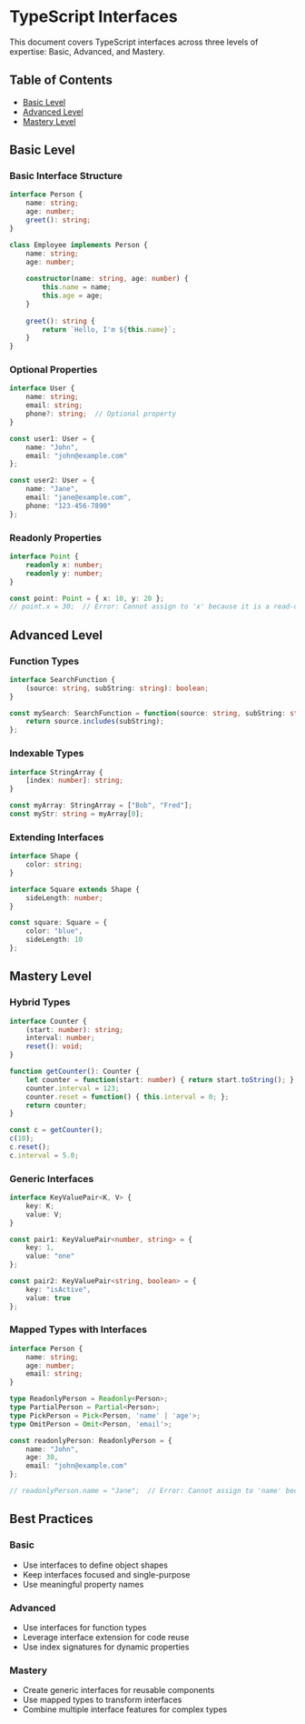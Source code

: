 # TypeScript Interfaces

This document covers TypeScript interfaces across three levels of expertise: Basic, Advanced, and Mastery.

## Table of Contents
- [Basic Level](#basic-level)
- [Advanced Level](#advanced-level)
- [Mastery Level](#mastery-level)

## Basic Level

### Basic Interface Structure
```typescript
interface Person {
    name: string;
    age: number;
    greet(): string;
}

class Employee implements Person {
    name: string;
    age: number;
    
    constructor(name: string, age: number) {
        this.name = name;
        this.age = age;
    }
    
    greet(): string {
        return `Hello, I'm ${this.name}`;
    }
}
```

### Optional Properties
```typescript
interface User {
    name: string;
    email: string;
    phone?: string;  // Optional property
}

const user1: User = {
    name: "John",
    email: "john@example.com"
};

const user2: User = {
    name: "Jane",
    email: "jane@example.com",
    phone: "123-456-7890"
};
```

### Readonly Properties
```typescript
interface Point {
    readonly x: number;
    readonly y: number;
}

const point: Point = { x: 10, y: 20 };
// point.x = 30;  // Error: Cannot assign to 'x' because it is a read-only property
```

## Advanced Level

### Function Types
```typescript
interface SearchFunction {
    (source: string, subString: string): boolean;
}

const mySearch: SearchFunction = function(source: string, subString: string): boolean {
    return source.includes(subString);
};
```

### Indexable Types
```typescript
interface StringArray {
    [index: number]: string;
}

const myArray: StringArray = ["Bob", "Fred"];
const myStr: string = myArray[0];
```

### Extending Interfaces
```typescript
interface Shape {
    color: string;
}

interface Square extends Shape {
    sideLength: number;
}

const square: Square = {
    color: "blue",
    sideLength: 10
};
```

## Mastery Level

### Hybrid Types
```typescript
interface Counter {
    (start: number): string;
    interval: number;
    reset(): void;
}

function getCounter(): Counter {
    let counter = function(start: number) { return start.toString(); } as Counter;
    counter.interval = 123;
    counter.reset = function() { this.interval = 0; };
    return counter;
}

const c = getCounter();
c(10);
c.reset();
c.interval = 5.0;
```

### Generic Interfaces
```typescript
interface KeyValuePair<K, V> {
    key: K;
    value: V;
}

const pair1: KeyValuePair<number, string> = {
    key: 1,
    value: "one"
};

const pair2: KeyValuePair<string, boolean> = {
    key: "isActive",
    value: true
};
```

### Mapped Types with Interfaces
```typescript
interface Person {
    name: string;
    age: number;
    email: string;
}

type ReadonlyPerson = Readonly<Person>;
type PartialPerson = Partial<Person>;
type PickPerson = Pick<Person, 'name' | 'age'>;
type OmitPerson = Omit<Person, 'email'>;

const readonlyPerson: ReadonlyPerson = {
    name: "John",
    age: 30,
    email: "john@example.com"
};

// readonlyPerson.name = "Jane";  // Error: Cannot assign to 'name' because it is a read-only property
```

## Best Practices

### Basic
- Use interfaces to define object shapes
- Keep interfaces focused and single-purpose
- Use meaningful property names

### Advanced
- Use interfaces for function types
- Leverage interface extension for code reuse
- Use index signatures for dynamic properties

### Mastery
- Create generic interfaces for reusable components
- Use mapped types to transform interfaces
- Combine multiple interface features for complex types 
